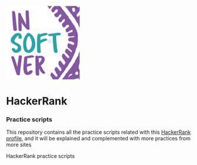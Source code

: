 <img src="images/logo.png" alt="Insoftver"> 
<h1>HackerRank</h1>
<h3>Practice scripts</h3>
<p>This repository contains all the practice scripts related with this <a href="https://www.hackerrank.com/d_insoftver">HackerRank profile</a>, and it will be explained and complemented with more practices from more sites</p>

HackerRank practice scripts



